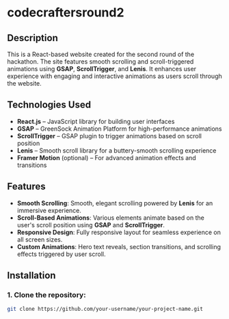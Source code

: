 
# codecraftersround2

## Description
This is a React-based website created for the second round of the hackathon. The site features smooth scrolling and scroll-triggered animations using **GSAP**, **ScrollTrigger**, and **Lenis**. It enhances user experience with engaging and interactive animations as users scroll through the website.

## Technologies Used
- **React.js** – JavaScript library for building user interfaces
- **GSAP** – GreenSock Animation Platform for high-performance animations
- **ScrollTrigger** – GSAP plugin to trigger animations based on scroll position
- **Lenis** – Smooth scroll library for a buttery-smooth scrolling experience
- **Framer Motion** (optional) – For advanced animation effects and transitions

## Features
- **Smooth Scrolling**: Smooth, elegant scrolling powered by **Lenis** for an immersive experience.
- **Scroll-Based Animations**: Various elements animate based on the user's scroll position using **GSAP** and **ScrollTrigger**.
- **Responsive Design**: Fully responsive layout for seamless experience on all screen sizes.
- **Custom Animations**: Hero text reveals, section transitions, and scrolling effects triggered by user scroll.

## Installation

### 1. Clone the repository:
```bash
git clone https://github.com/your-username/your-project-name.git
